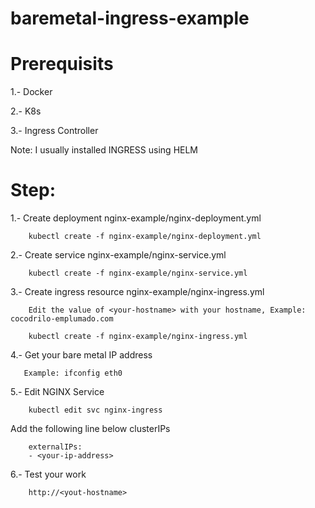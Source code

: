 # baremetal-ingress-example

# Prerequisits

1.- Docker

2.- K8s

3.- Ingress Controller

Note: I usually installed INGRESS using HELM

# Step:

1.- Create deployment nginx-example/nginx-deployment.yml

        kubectl create -f nginx-example/nginx-deployment.yml

2.- Create service nginx-example/nginx-service.yml

        kubectl create -f nginx-example/nginx-service.yml

3.- Create ingress resource nginx-example/nginx-ingress.yml

        Edit the value of <your-hostname> with your hostname, Example: cocodrilo-emplumado.com

        kubectl create -f nginx-example/nginx-ingress.yml

4.- Get your bare metal IP address

       Example: ifconfig eth0

5.- Edit NGINX Service

        kubectl edit svc nginx-ingress

   Add the following line below clusterIPs

        externalIPs:
        - <your-ip-address>

6.- Test your work

        http://<yout-hostname>
